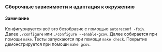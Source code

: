 ### Сборочные зависимости и адаптация к окружению

#### Замечание

Конфигурируется всё это безобразие с помощью `autoreconf -fsiv`.
Далее `./configure` или `./configure --enable-gcov`.
Далее собирается при помощи `make`.
Тесты запускаются при помощи `make check`.
Покрытие демонстрируется при помощи `make gcov`.
